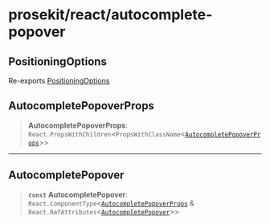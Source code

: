 # prosekit/react/autocomplete-popover

<a id="PositioningOptions" name="PositioningOptions"></a>

## PositioningOptions

Re-exports [PositioningOptions](../lit/autocomplete-popover.md#PositioningOptions)

<a id="AutocompletePopoverProps" name="AutocompletePopoverProps"></a>

## AutocompletePopoverProps

> **AutocompletePopoverProps**: `React.PropsWithChildren`\<`PropsWithClassName`\<[`AutocompletePopoverProps`](../lit/autocomplete-popover.md#AutocompletePopoverProps)\>\>

***

<a id="AutocompletePopover" name="AutocompletePopover"></a>

## AutocompletePopover

> **`const`** **AutocompletePopover**: `React.ComponentType`\<[`AutocompletePopoverProps`](autocomplete-popover.md#AutocompletePopoverProps) & `React.RefAttributes`\<[`AutocompletePopover`](../lit/autocomplete-popover.md#AutocompletePopover)\>\>
